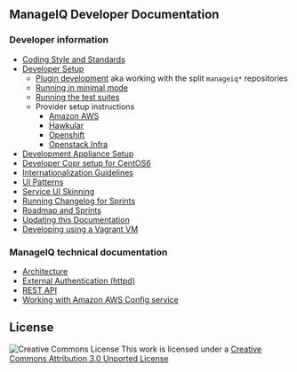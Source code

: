 ## ManageIQ Developer Documentation

### Developer information
* [Coding Style and Standards](coding_style_and_standards.md)
* [Developer Setup](developer_setup.md)
  - [Plugin development](developer_setup/plugins.md) aka working with the split `manageiq*` repositories
  - [Running in minimal mode](developer_setup/minimal_mode.md)
  - [Running the test suites](developer_setup/running_test_suites.md)
  - Provider setup instructions
    - [Amazon AWS](providers/amazon_aws_config.md)
    - [Hawkular](providers/hawkular-hawkinit.md)
    - [Openshift](providers/openshift.md)
    - [Openstack Infra](providers/openstack_infra_provider.md)
* [Development Appliance Setup](https://github.com/ManageIQ/manageiq-appliance-dev-setup)
* [Developer Copr setup for CentOS6](developer_copr_setup_centos6.md)
* [Internationalization Guidelines](i18n.md)
* [UI Patterns](ui/patterns.md)
* [Service UI Skinning](/service_ui/skinning.md)
* [Running Changelog for Sprints](/community/changelog/)
* [Roadmap and Sprints](https://github.com/ManageIQ/manageiq/milestones)
* [Updating this Documentation](writing_guides.md)
* [Developing using a Vagrant VM](vagrant_developer_vm.md)

### ManageIQ technical documentation
* [Architecture](architecture.md)
* [External Authentication (httpd)](external_auth.md)
* [REST API](http://manageiq.org/docs/api)
* [Working with Amazon AWS Config service](providers/amazon_aws_config.md)

## License

![Creative Commons License](http://i.creativecommons.org/l/by/3.0/88x31.png)
This work is licensed under a [Creative Commons Attribution 3.0 Unported License](http://creativecommons.org/licenses/by/3.0/deed.en_US)
